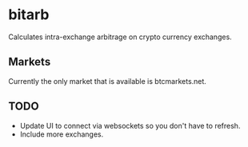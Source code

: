 # bitarb
Calculates intra-exchange arbitrage on crypto currency exchanges.

## Markets
Currently the only market that is available is btcmarkets.net.

## TODO
- Update UI to connect via websockets so you don't have to refresh.
- Include more exchanges.
